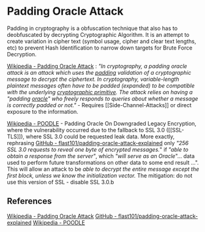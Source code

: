 # Padding Oracle Attack

Padding in cryptography is a obfuscation technique that also has to deobfuscated by decrypting Cryptographic Algorithm. It is an attempt to create variation in cipher text (symbol usage, cipher and clear text lengths, etc) to prevent Hash Identification to narrow down targets for Brute Force Decryption.

[Wikipedia - Padding Oracle Attack](https://en.wikipedia.org/wiki/Padding_oracle_attack) : *"In cryptography, a padding oracle attack is an attack which uses the [padding](https://en.wikipedia.org/wiki/Padding_(cryptography) "Padding (cryptography)") validation of a cryptographic message to decrypt the ciphertext. In cryptography, variable-length plaintext messages often have to be padded (expanded) to be compatible with the underlying [cryptographic primitive](https://en.wikipedia.org/wiki/Cryptographic_primitive "Cryptographic primitive"). The attack relies on having a "padding [oracle](https://en.wikipedia.org/wiki/Oracle_machine "Oracle machine")" who freely responds to queries about whether a message is correctly padded or not."* - Requires [[Side-Channel-Attacks]] or direct exposure to the information.

[Wikipedia - POODLE](https://en.wikipedia.org/wiki/POODLE) - Padding Oracle On Downgraded Legacy Encryption, where the vulnerability occurred due to the fallback to SSL 3.0 ([[SSL-TLS]]), where SSL 3.0 could be requested leak data. More exactly, rephrasing [GitHub - flast101/padding-oracle-attack-explained](https://github.com/flast101/padding-oracle-attack-explained#5--padding-oracle-attack) only *"256 SSL 3.0 requests to reveal one byte of encrypted messages.*" if *"able to obtain a response from the server"*, which *"will serve as an Oracle*"... data used to perform future transformations on other data to some end result ...". This will allow an attack to be *able to decrypt the entire message except the first block, unless we know the initialization vector.* The mitigation: do not use this version of SSL - disable SSL 3.0.b

## References

[Wikipedia - Padding Oracle Attack](https://en.wikipedia.org/wiki/Padding_oracle_attack) 
[GitHub - flast101/padding-oracle-attack-explained](https://github.com/flast101/padding-oracle-attack-explained#5--padding-oracle-attack)
[Wikipedia - POODLE](https://en.wikipedia.org/wiki/POODLE) 